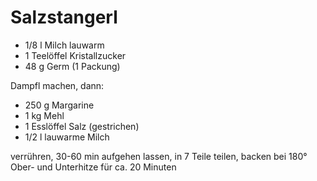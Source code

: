 # Salzstangerl

* 1/8 l Milch lauwarm
* 1 Teelöffel Kristallzucker
* 48 g Germ (1 Packung)

Dampfl machen, dann:

* 250 g Margarine
* 1 kg Mehl
* 1 Esslöffel Salz (gestrichen)
* 1/2 l lauwarme Milch

verrühren, 30-60 min aufgehen lassen, in 7 Teile teilen, backen bei 180° Ober- und Unterhitze für ca. 20 Minuten

